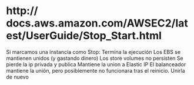 # http:// docs.aws.amazon.com/AWSEC2/latest/UserGuide/Stop_Start.html

Si marcamos una instancia como Stop:
	Termina la ejecución
	Los EBS se mantienen unidos (y gastando dinero)
	Los store volumes no persisten
	Se pierde la ip privada y publica
	Mantiene la union a Elastic IP
	El balanceador mantiene la unión, pero posiblemente no funcionara tras el reinicio. Unirla de nuevo
